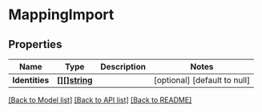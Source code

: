 # MappingImport

## Properties
Name | Type | Description | Notes
------------ | ------------- | ------------- | -------------
**Identities** | [**[][]string**](array.md) |  | [optional] [default to null]

[[Back to Model list]](../README.md#documentation-for-models) [[Back to API list]](../README.md#documentation-for-api-endpoints) [[Back to README]](../README.md)


